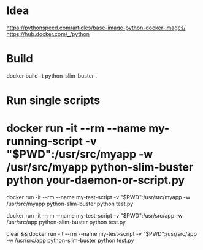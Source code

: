 
# Idea
https://pythonspeed.com/articles/base-image-python-docker-images/
https://hub.docker.com/_/python

# Build
docker build -t python-slim-buster .

# Run single scripts
# docker run -it --rm --name my-running-script -v "$PWD":/usr/src/myapp -w /usr/src/myapp python-slim-buster python your-daemon-or-script.py
docker run -it --rm --name my-test-script -v "$PWD":/usr/src/myapp -w /usr/src/myapp python-slim-buster python test.py

docker run -it --rm --name my-test-script -v "$PWD":/usr/src/app -w /usr/src/app python-slim-buster python test.py

clear && docker run -it --rm --name my-test-script -v "$PWD":/usr/src/app -w /usr/src/app python-slim-buster python test.py